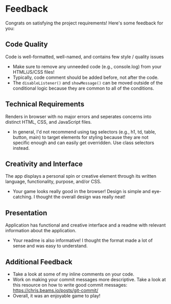 # Feedback

Congrats on satisfying the project requirements! Here's some feedback for you:

## Code Quality

Code is well-formatted, well-named, and contains few style / quality issues

- Make sure to remove any unneeded code (e.g., console.log) from your HTML/JS/CSS files!
- Typically, code comment should be added before, not after the code.
- The `disableListener()` and `showMessage()` can be moved outside of the conditional logic because they are common to all of the conditions.

## Technical Requirements

Renders in browser with no major errors and seperates concerns into distinct HTML, CSS, and JavaScript files.

- In general, I'd not recommend using tag selectors (e.g., h1, td, table, button, main) to target elements for styling because they are not specific enough and can easily get overridden. Use class selectors instead.

## Creativity and Interface

The app displays a personal spin or creative element through its written language, functionality, purpose, and/or CSS.

- Your game looks really good in the browser! Design is simple and eye-catching. I thought the overall design was really neat!

## Presentation

Application has functional and creative interface and a readme with relevant information about the application.

- Your readme is also informative! I thought the format made a lot of sense and was easy to understand.

## Additional Feedback

- Take a look at some of my inline comments on your code.
- Work on making your commit messages more descriptive. Take a look at this resource on how to write good commit messages: https://chris.beams.io/posts/git-commit/
- Overall, it was an enjoyable game to play!
